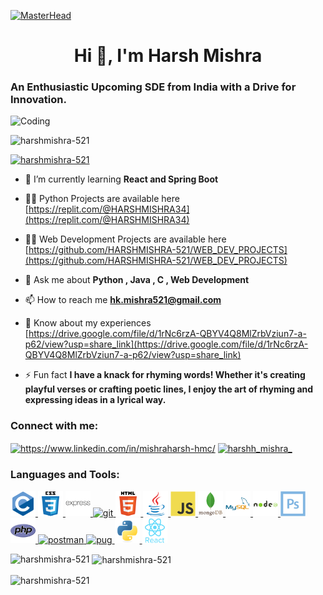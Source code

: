 [![MasterHead](https://cdn.weasyl.com/~fluffkevlar/submissions/30165/efb64790c6059bf9f32f9922bdfd36fad18bdd135aff5f67e99a7f0f29749042/fluffkevlar-starfield-gif.gif)](https://www.linkedin.com/in/mishraharsh-hmc/)
<h1 align="center">Hi 👋, I'm Harsh Mishra</h1>
<h3 align="centre">An Enthusiastic Upcoming SDE from India with a Drive for Innovation.</h3>

<img align="centre" alt="Coding" width="600" src="https://cdn.dribbble.com/users/1292677/screenshots/6139167/avento.gif">

<p align="left"> <img src="https://komarev.com/ghpvc/?username=harshmishra-521&label=Profile%20views&color=0e75b6&style=flat" alt="harshmishra-521" /> </p>

<p align="left"> <a href="https://github.com/ryo-ma/github-profile-trophy"><img src="https://github-profile-trophy.vercel.app/?username=harshmishra-521" alt="harshmishra-521" /></a> </p>

- 🌱 I’m currently learning **React and Spring Boot**

- 👨‍💻 Python Projects are available here [https://replit.com/@HARSHMISHRA34](https://replit.com/@HARSHMISHRA34)

- 👨‍💻 Web Development Projects are available here [https://github.com/HARSHMISHRA-521/WEB_DEV_PROJECTS](https://github.com/HARSHMISHRA-521/WEB_DEV_PROJECTS)

- 💬 Ask me about **Python , Java , C , Web Development**

- 📫 How to reach me **hk.mishra521@gmail.com**

- 📄 Know about my experiences [https://drive.google.com/file/d/1rNc6rzA-QBYV4Q8MlZrbVziun7-a-p62/view?usp=share_link](https://drive.google.com/file/d/1rNc6rzA-QBYV4Q8MlZrbVziun7-a-p62/view?usp=share_link)

- ⚡ Fun fact **I have a knack for rhyming words! Whether it's creating playful verses or crafting poetic lines, I enjoy the art of rhyming and expressing ideas in a lyrical way.**

<h3 align="left">Connect with me:</h3>
<p align="left">
<a href="https://linkedin.com/in/https://www.linkedin.com/in/mishraharsh-hmc/" target="blank"><img align="center" src="https://raw.githubusercontent.com/rahuldkjain/github-profile-readme-generator/master/src/images/icons/Social/linked-in-alt.svg" alt="https://www.linkedin.com/in/mishraharsh-hmc/" height="30" width="40" /></a>
<a href="https://instagram.com/harshh_mishra_" target="blank"><img align="center" src="https://raw.githubusercontent.com/rahuldkjain/github-profile-readme-generator/master/src/images/icons/Social/instagram.svg" alt="harshh_mishra_" height="30" width="40" /></a>
</p>

<h3 align="left">Languages and Tools:</h3>
<p align="left"> <a href="https://www.cprogramming.com/" target="_blank" rel="noreferrer"> <img src="https://raw.githubusercontent.com/devicons/devicon/master/icons/c/c-original.svg" alt="c" width="40" height="40"/> </a> <a href="https://www.w3schools.com/css/" target="_blank" rel="noreferrer"> <img src="https://raw.githubusercontent.com/devicons/devicon/master/icons/css3/css3-original-wordmark.svg" alt="css3" width="40" height="40"/> </a> <a href="https://expressjs.com" target="_blank" rel="noreferrer"> <img src="https://raw.githubusercontent.com/devicons/devicon/master/icons/express/express-original-wordmark.svg" alt="express" width="40" height="40"/> </a> <a href="https://git-scm.com/" target="_blank" rel="noreferrer"> <img src="https://www.vectorlogo.zone/logos/git-scm/git-scm-icon.svg" alt="git" width="40" height="40"/> </a> <a href="https://www.w3.org/html/" target="_blank" rel="noreferrer"> <img src="https://raw.githubusercontent.com/devicons/devicon/master/icons/html5/html5-original-wordmark.svg" alt="html5" width="40" height="40"/> </a> <a href="https://www.java.com" target="_blank" rel="noreferrer"> <img src="https://raw.githubusercontent.com/devicons/devicon/master/icons/java/java-original.svg" alt="java" width="40" height="40"/> </a> <a href="https://developer.mozilla.org/en-US/docs/Web/JavaScript" target="_blank" rel="noreferrer"> <img src="https://raw.githubusercontent.com/devicons/devicon/master/icons/javascript/javascript-original.svg" alt="javascript" width="40" height="40"/> </a> <a href="https://www.mongodb.com/" target="_blank" rel="noreferrer"> <img src="https://raw.githubusercontent.com/devicons/devicon/master/icons/mongodb/mongodb-original-wordmark.svg" alt="mongodb" width="40" height="40"/> </a> <a href="https://www.mysql.com/" target="_blank" rel="noreferrer"> <img src="https://raw.githubusercontent.com/devicons/devicon/master/icons/mysql/mysql-original-wordmark.svg" alt="mysql" width="40" height="40"/> </a> <a href="https://nodejs.org" target="_blank" rel="noreferrer"> <img src="https://raw.githubusercontent.com/devicons/devicon/master/icons/nodejs/nodejs-original-wordmark.svg" alt="nodejs" width="40" height="40"/> </a> <a href="https://www.photoshop.com/en" target="_blank" rel="noreferrer"> <img src="https://raw.githubusercontent.com/devicons/devicon/master/icons/photoshop/photoshop-line.svg" alt="photoshop" width="40" height="40"/> </a> <a href="https://www.php.net" target="_blank" rel="noreferrer"> <img src="https://raw.githubusercontent.com/devicons/devicon/master/icons/php/php-original.svg" alt="php" width="40" height="40"/> </a> <a href="https://postman.com" target="_blank" rel="noreferrer"> <img src="https://www.vectorlogo.zone/logos/getpostman/getpostman-icon.svg" alt="postman" width="40" height="40"/> </a> <a href="https://pugjs.org" target="_blank" rel="noreferrer"> <img src="https://cdn.worldvectorlogo.com/logos/pug.svg" alt="pug" width="40" height="40"/> </a> <a href="https://www.python.org" target="_blank" rel="noreferrer"> <img src="https://raw.githubusercontent.com/devicons/devicon/master/icons/python/python-original.svg" alt="python" width="40" height="40"/> </a> <a href="https://reactjs.org/" target="_blank" rel="noreferrer"> <img src="https://raw.githubusercontent.com/devicons/devicon/master/icons/react/react-original-wordmark.svg" alt="react" width="40" height="40"/> </a> </p>

<p><img align="left" src="https://github-readme-stats.vercel.app/api/top-langs?username=harshmishra-521&show_icons=true&locale=en&layout=compact" alt="harshmishra-521" /></p>

<p>&nbsp;<img align="center" src="https://github-readme-stats.vercel.app/api?username=harshmishra-521&show_icons=true&locale=en" alt="harshmishra-521" /></p>

<p><img align="center" src="https://github-readme-streak-stats.herokuapp.com/?user=harshmishra-521&" alt="harshmishra-521" /></p>
